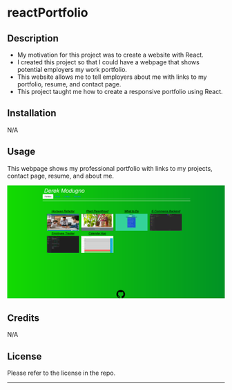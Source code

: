 # reactPortfolio

## Description

- My motivation for this project was to create a website with React.
- I created this project so that I could have a webpage that shows potential employers my work portfolio.
- This website allows me to tell employers about me with links to my portfolio, resume, and contact page.
- This project taught me how to create a responsive portfolio using React.

## Installation

N/A

## Usage

This webpage shows my professional portfolio with links to my projects, contact page, resume, and about me.

![My Portfolio](./reactPortfolio/src/assets/images/screenshot.png)

## Credits

N/A

## License

Please refer to the license in the repo.

---